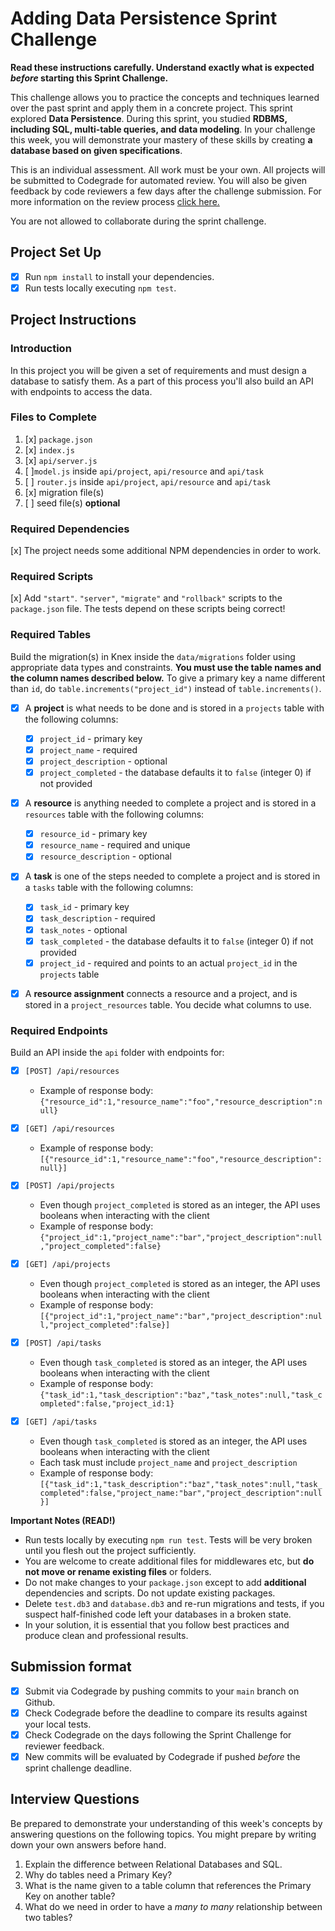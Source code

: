 # Adding Data Persistence Sprint Challenge

**Read these instructions carefully. Understand exactly what is expected _before_ starting this Sprint Challenge.**

This challenge allows you to practice the concepts and techniques learned over the past sprint and apply them in a concrete project. This sprint explored **Data Persistence**. During this sprint, you studied **RDBMS, including SQL, multi-table queries, and data modeling**. In your challenge this week, you will demonstrate your mastery of these skills by creating **a database based on given specifications**.

This is an individual assessment. All work must be your own. All projects will be submitted to Codegrade for automated review. You will also be given feedback by code reviewers a few days after the challenge submission. For more information on the review process [click here.](https://www.notion.so/bloomtech/How-to-View-Feedback-in-CodeGrade-c5147cee220c4044a25de28bcb6bb54a)

You are not allowed to collaborate during the sprint challenge.

## Project Set Up

-   [x] Run `npm install` to install your dependencies.
-   [x] Run tests locally executing `npm test`.

## Project Instructions

### Introduction

In this project you will be given a set of requirements and must design a database to satisfy them. As a part of this process you'll also build an API with endpoints to access the data.

### Files to Complete

1. [x] `package.json`
2. [x] `index.js`
3. [x] `api/server.js`
4. [ ]`model.js` inside `api/project`, `api/resource` and `api/task`
5. [ ] `router.js` inside `api/project`, `api/resource` and `api/task`
6. [x] migration file(s)
7. [ ] seed file(s) **optional**

### Required Dependencies

[x] The project needs some additional NPM dependencies in order to work.

### Required Scripts

[x] Add `"start"`. `"server"`, `"migrate"` and `"rollback"` scripts to the `package.json` file. The tests depend on these scripts being correct!

### Required Tables

Build the migration(s) in Knex inside the `data/migrations` folder using appropriate data types and constraints. **You must use the table names and the column names described below.** To give a primary key a name different than `id`, do `table.increments("project_id")` instead of `table.increments()`.

-   [x] A **project** is what needs to be done and is stored in a `projects` table with the following columns:

    -   [x] `project_id` - primary key
    -   [x] `project_name` - required
    -   [x] `project_description` - optional
    -   [x] `project_completed` - the database defaults it to `false` (integer 0) if not provided

-   [x] A **resource** is anything needed to complete a project and is stored in a `resources` table with the following columns:

    -   [x] `resource_id` - primary key
    -   [x] `resource_name` - required and unique
    -   [x] `resource_description` - optional

-   [x] A **task** is one of the steps needed to complete a project and is stored in a `tasks` table with the following columns:

    -   [x] `task_id` - primary key
    -   [x] `task_description` - required
    -   [x] `task_notes` - optional
    -   [x] `task_completed` - the database defaults it to `false` (integer 0) if not provided
    -   [x] `project_id` - required and points to an actual `project_id` in the `projects` table

-   [x] A **resource assignment** connects a resource and a project, and is stored in a `project_resources` table. You decide what columns to use.

### Required Endpoints

Build an API inside the `api` folder with endpoints for:

-   [x] `[POST] /api/resources`

    -   Example of response body: `{"resource_id":1,"resource_name":"foo","resource_description":null}`

-   [x] `[GET] /api/resources`

    -   Example of response body: `[{"resource_id":1,"resource_name":"foo","resource_description":null}]`

-   [x] `[POST] /api/projects`

    -   Even though `project_completed` is stored as an integer, the API uses booleans when interacting with the client
    -   Example of response body: `{"project_id":1,"project_name":"bar","project_description":null,"project_completed":false}`

-   [x] `[GET] /api/projects`

    -   Even though `project_completed` is stored as an integer, the API uses booleans when interacting with the client
    -   Example of response body: `[{"project_id":1,"project_name":"bar","project_description":null,"project_completed":false}]`

-   [x] `[POST] /api/tasks`

    -   Even though `task_completed` is stored as an integer, the API uses booleans when interacting with the client
    -   Example of response body: `{"task_id":1,"task_description":"baz","task_notes":null,"task_completed":false,"project_id:1}`

-   [x] `[GET] /api/tasks`
    -   Even though `task_completed` is stored as an integer, the API uses booleans when interacting with the client
    -   Each task must include `project_name` and `project_description`
    -   Example of response body: `[{"task_id":1,"task_description":"baz","task_notes":null,"task_completed":false,"project_name:"bar","project_description":null}]`

**Important Notes (READ!)**

-   Run tests locally by executing `npm run test`. Tests will be very broken until you flesh out the project sufficiently.
-   You are welcome to create additional files for middlewares etc, but **do not move or rename existing files** or folders.
-   Do not make changes to your `package.json` except to add **additional** dependencies and scripts. Do not update existing packages.
-   Delete `test.db3` and `database.db3` and re-run migrations and tests, if you suspect half-finished code left your databases in a broken state.
-   In your solution, it is essential that you follow best practices and produce clean and professional results.

## Submission format

-   [x] Submit via Codegrade by pushing commits to your `main` branch on Github.
-   [x] Check Codegrade before the deadline to compare its results against your local tests.
-   [x] Check Codegrade on the days following the Sprint Challenge for reviewer feedback.
-   [x] New commits will be evaluated by Codegrade if pushed _before_ the sprint challenge deadline.

## Interview Questions

Be prepared to demonstrate your understanding of this week's concepts by answering questions on the following topics. You might prepare by writing down your own answers before hand.

1. Explain the difference between Relational Databases and SQL.
2. Why do tables need a Primary Key?
3. What is the name given to a table column that references the Primary Key on another table?
4. What do we need in order to have a _many to many_ relationship between two tables?
